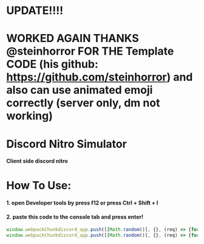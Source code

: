 # UPDATE!!!!
# WORKED AGAIN THANKS @steinhorror FOR THE Template CODE (his github: https://github.com/steinhorror) and also can use animated emoji correctly (server only, dm not working)
# Discord Nitro Simulator
#### Client side discord nitro

# How To Use:
#### 1. open Developer tools by press f12 or press Ctrl + Shift + I
#### 2. paste this code to the console tab and press enter!
```javascript
window.webpackChunkdiscord_app.push([[Math.random()], {}, (req) => {for (const m of Object.keys(req.c).map((x) => req.c[x].exports).filter((x) => x)) {if (m.default && m.default.getCurrentUser !== undefined) {return m.default.getCurrentUser().premiumType = 2;}if (m.getCurrentUser !== undefined) {return m.getCurrentUser().premiumType = 2}}}]);
window.webpackChunkdiscord_app.push([[Math.random()], {}, (req) => {for (const m of Object.keys(req.c).map((x) => req.c[x].exports).filter((x) => x)) {if (m.default && m.default.canUseAnimatedEmojis !== void 0) {return m.default.canUseAnimatedEmojis("" + true) + true;}if (m.canUseAnimatedEmojis !== void 0) {return m.canUseAnimatedEmojis("" + true) + true}}}]);
```

